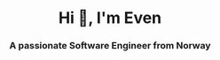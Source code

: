 <h1 align="center">Hi 👋, I'm Even</h1>
<h3 align="center">A passionate Software Engineer from Norway</h3>
